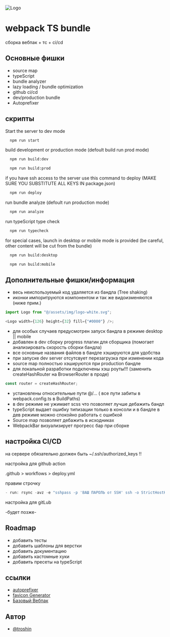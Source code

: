 ![Logo](https://github.com/Creator11/webpack-starter/raw/main/src/assets/img/logo.jpg)

# webpack TS bundle

cборка вебпак + тс + ci/cd

## Основные фишки

- source map
- typeScript
- bundle analyzer
- lazy loading / bundle optimization
- github ci/cd
- dev/production bundle
- Autoprefixer

## скрипты

Start the server to dev mode

```bash
  npm run start
```

build development or production mode (defoult build run prod mode)

```bash
  npm run build:dev
```

```bash
  npm run build:prod
```

if you have ssh access to the server
use this command to deploy (MAKE SURE YOU SUBSTITUTE ALL KEYS IN package.json)

```bash
  npm run deploy
```

run bundle analyze (defoult run production mode)

```bash
  npm run analyze
```

run typeScript type check

```bash
  npm run typecheck
```

for special cases, launch in desktop or mobile mode is provided
(be careful, other content will be cut from the bundle)

```bash
  npm run build:desktop
```

```bash
  npm run build:mobile
```

## Дополнительные фишки/информация

- весь неиспользуемый код удаляется из бандла (Tree shaking)
- иконки импоритруются компонентом и так же видоизменяются (ниже прим.)

```javascript
import Logo from "@/assets/img/logo-white.svg";

<Logo width={126} height={32} fill={"#0000"} />;
```

- для особых случаев предусмотрен запуск бандла в режиме desktop || mobile
- добавлен в dev сборку progress плагин для сборщика (помогает анализировать скорость сборки бандла)
- все основные названия файлов в бандле хэшируются для удобства
- при запуске dev server отсутсвует перезагрузка при изменении кода
- source map полностью хэшируются при production бандле
- для локальной разработки подключены хэш роуты!!! (заменить createHashRouter на BrowserRouter в проде)

```javascript
const router = createHashRouter;
```

- установлены относительные пути @/... ( все пути забиты в webpack.config.ts в BuildPaths)
- в dev режиме не ужимает scss что позволяет лучше дебажить бандл
- typeScript выдает ошибку типизации только в консоли и в бандле в дев режиме можно спокойно работать с ошибкой
- Source map позволяет дебажить в исходниках
- WebpackBar визуализирует прогресс бар при сборке

## настройка CI/CD

на сервере обязательно должен быть ~/.ssh/authorized_keys !!

настройка для github action

.github > workflows > deploy.yml

правим строчку

```javascript
- run: rsync -avz -e "sshpass -p 'ВАШ ПАРОЛЬ от SSH' ssh -o StrictHostKeyChecking=no" build/ admin@netangels.ru:/home/admin/mysite.ru/app
```

настройка для gitLub

-будет позже-

## Roadmap

- добавить тесты
- добавить шаблоны для верстки
- добавить документацию
- добавить кастомные хуки
- добавить пресеты на typeScript

## ссылки

- [autoprefixer](https://autoprefixer.github.io/ru/)
- [favicon Generator](https://www.npmjs.com/package/favicons-webpack-plugin?activeTab=readme)
- [Базовый Вебпак](https://habr.com/ru/articles/514838/)

## Автор

- [@troshin](https://github.com/dTroshin11)
